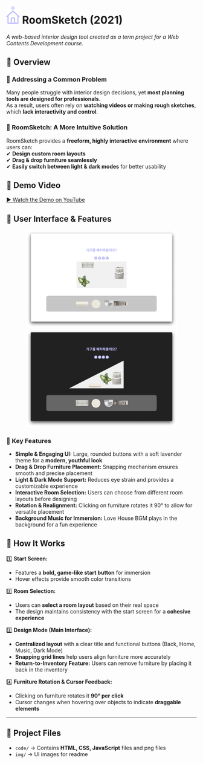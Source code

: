 <h1>
  <img src="code/1_logo.png" alt="RoomSketch Logo" width="35">
  RoomSketch (2021)
</h1>

*A web-based interior design tool created as a term project for a Web Contents Development course.*


## 📌 Overview  
### **🔹 Addressing a Common Problem**
Many people struggle with interior design decisions, yet **most planning tools are designed for professionals**.  
As a result, users often rely on **watching videos or making rough sketches**, which **lack interactivity and control**.  

### **🔹 RoomSketch: A More Intuitive Solution**
RoomSketch provides a **freeform, highly interactive environment** where users can:  
✔ **Design custom room layouts**  
✔ **Drag & drop furniture seamlessly**  
✔ **Easily switch between light & dark modes** for better usability  

## 🎥 Demo Video  
[▶ Watch the Demo on YouTube](https://youtu.be/Ba1gTAKq3Fg)  

## 🎨 User Interface & Features  

<p align="center">
  <img src="img/light.png" alt="Light Mode UI" width="400">
  <img src="img/dark.png" alt="Dark Mode UI" width="400">
</p>

### **🌟 Key Features**
- **Simple & Engaging UI:** Large, rounded buttons with a soft lavender theme for a **modern, youthful look**  
- **Drag & Drop Furniture Placement:** Snapping mechanism ensures smooth and precise placement  
- **Light & Dark Mode Support:** Reduces eye strain and provides a customizable experience  
- **Interactive Room Selection:** Users can choose from different room layouts before designing  
- **Rotation & Realignment:** Clicking on furniture rotates it 90° to allow for versatile placement  
- **Background Music for Immersion:** Love House BGM plays in the background for a fun experience  

## 🚀 How It Works
1️⃣ **Start Screen:**  
- Features a **bold, game-like start button** for immersion  
- Hover effects provide smooth color transitions  

2️⃣ **Room Selection:**  
- Users can **select a room layout** based on their real space  
- The design maintains consistency with the start screen for a **cohesive experience**  

3️⃣ **Design Mode (Main Interface):**  
- **Centralized layout** with a clear title and functional buttons (Back, Home, Music, Dark Mode)  
- **Snapping grid lines** help users align furniture more accurately  
- **Return-to-Inventory Feature:** Users can remove furniture by placing it back in the inventory  

4️⃣ **Furniture Rotation & Cursor Feedback:**  
- Clicking on furniture rotates it **90° per click**  
- Cursor changes when hovering over objects to indicate **draggable elements**  

---

## 📂 Project Files
- `code/` → Contains **HTML, CSS, JavaScript** files and png files
- `img/` → UI images for readme 
